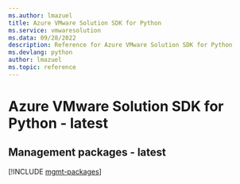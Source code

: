 ```yaml
---
ms.author: lmazuel
title: Azure VMware Solution SDK for Python
ms.service: vmwaresolution
ms.data: 09/28/2022
description: Reference for Azure VMware Solution SDK for Python
ms.devlang: python
author: lmazuel
ms.topic: reference
---
```

# Azure VMware Solution SDK for Python - latest

## Management packages - latest
[!INCLUDE [mgmt-packages](vmware-solution-mgmt-index.md)]